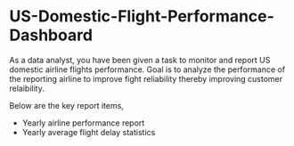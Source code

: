 # US-Domestic-Flight-Performance-Dashboard
As a data analyst, you have been given a task to monitor and report US domestic airline flights performance. Goal is to analyze the performance of the reporting airline to improve fight reliability thereby improving customer relaibility.

Below are the key report items,

-   Yearly airline performance report 
-   Yearly average flight delay statistics
